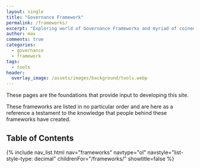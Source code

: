 ```yaml
---
layout: single
title: "Governance Framework"
permalink: /frameworks/
excerpt: "Exploring world of Governance Frameworks and myriad of coined concepts."
author: max
comments: true
categories:
  - governance
  - framework
tags:
  - tools
header:
  overlay_image: /assets/images/background/tools.webp
---
```


These pages are the foundations that provide input to developing this site.

These frameworks are listed in no particular order and are here as a reference a testament to the knowledge that people behind these frameworks have created. 

## Table of Contents

{% include nav_list.html nav="frameworks" navtype="ol" navstyle="list-style-type: decimal" childrenFor="/frameworks/" showtitle=false %}

